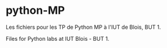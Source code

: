 # python-MP

Les fichiers pour les TP de Python MP à l'IUT de Blois, BUT 1.

Files for Python labs at IUT Blois - BUT 1.
